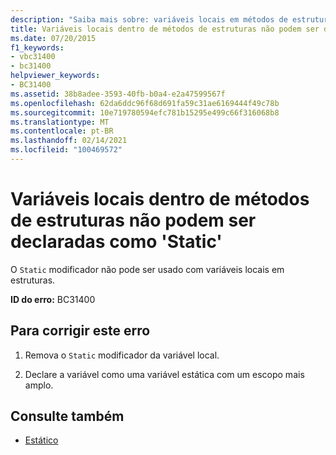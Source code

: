 ```yaml
---
description: "Saiba mais sobre: variáveis locais em métodos de estruturas não podem ser declaradas ' static '"
title: Variáveis locais dentro de métodos de estruturas não podem ser declaradas como 'Static'
ms.date: 07/20/2015
f1_keywords:
- vbc31400
- bc31400
helpviewer_keywords:
- BC31400
ms.assetid: 38b8adee-3593-40fb-b0a4-e2a47599567f
ms.openlocfilehash: 62da6ddc96f68d691fa59c31ae6169444f49c78b
ms.sourcegitcommit: 10e719780594efc781b15295e499c66f316068b8
ms.translationtype: MT
ms.contentlocale: pt-BR
ms.lasthandoff: 02/14/2021
ms.locfileid: "100469572"
---
```

# <a name="local-variables-within-methods-of-structures-cannot-be-declared-static"></a>Variáveis locais dentro de métodos de estruturas não podem ser declaradas como 'Static'

O `Static` modificador não pode ser usado com variáveis locais em estruturas.  
  
 **ID do erro:** BC31400  
  
## <a name="to-correct-this-error"></a>Para corrigir este erro  
  
1. Remova o `Static` modificador da variável local.  
  
2. Declare a variável como uma variável estática com um escopo mais amplo.  
  
## <a name="see-also"></a>Consulte também

- [Estático](../language-reference/modifiers/static.md)
